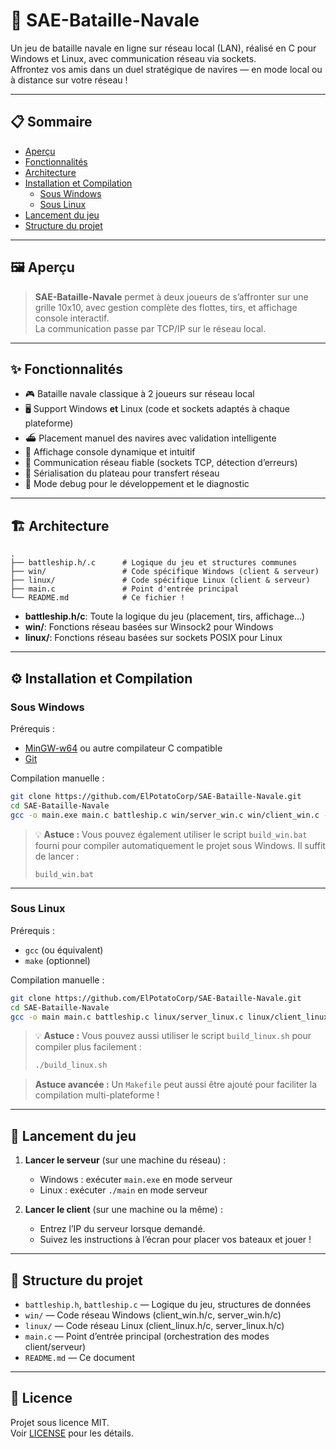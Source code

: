 # 🚢 SAE-Bataille-Navale

Un jeu de bataille navale en ligne sur réseau local (LAN), réalisé en C pour Windows et Linux, avec communication réseau via sockets.  
Affrontez vos amis dans un duel stratégique de navires — en mode local ou à distance sur votre réseau !

---

## 📋 Sommaire

- [Aperçu](#-aperçu)
- [Fonctionnalités](#-fonctionnalités)
- [Architecture](#-architecture)
- [Installation et Compilation](#-installation-et-compilation)
    - [Sous Windows](#sous-windows)
    - [Sous Linux](#sous-linux)
- [Lancement du jeu](#-lancement-du-jeu)
- [Structure du projet](#-structure-du-projet)

---

## 🖼️ Aperçu

> **SAE-Bataille-Navale** permet à deux joueurs de s’affronter sur une grille 10x10, avec gestion complète des flottes, tirs, et affichage console interactif.  
> La communication passe par TCP/IP sur le réseau local.

---

## ✨ Fonctionnalités

- 🎮 Bataille navale classique à 2 joueurs sur réseau local
- 🖥️ Support Windows **et** Linux (code et sockets adaptés à chaque plateforme)
- ⛴️ Placement manuel des navires avec validation intelligente
- 🚀 Affichage console dynamique et intuitif
- 📡 Communication réseau fiable (sockets TCP, détection d’erreurs)
- 🔄 Sérialisation du plateau pour transfert réseau
- 🐞 Mode debug pour le développement et le diagnostic

---

## 🏗️ Architecture

```
.
├── battleship.h/.c      # Logique du jeu et structures communes
├── win/                 # Code spécifique Windows (client & serveur)
├── linux/               # Code spécifique Linux (client & serveur)
├── main.c               # Point d'entrée principal
└── README.md            # Ce fichier !
```

- **battleship.h/c**: Toute la logique du jeu (placement, tirs, affichage…)
- **win/**: Fonctions réseau basées sur Winsock2 pour Windows
- **linux/**: Fonctions réseau basées sur sockets POSIX pour Linux

---

## ⚙️ Installation et Compilation

### Sous Windows

Prérequis :
- [MinGW-w64](https://www.mingw-w64.org/) ou autre compilateur C compatible
- [Git](https://git-scm.com/)

Compilation manuelle :
```bash
git clone https://github.com/ElPotatoCorp/SAE-Bataille-Navale.git
cd SAE-Bataille-Navale
gcc -o main.exe main.c battleship.c win/server_win.c win/client_win.c -lws2_32
```
> 💡 **Astuce :** Vous pouvez également utiliser le script `build_win.bat` fourni pour compiler automatiquement le projet sous Windows. Il suffit de lancer :
> ```
> build_win.bat
> ```

---

### Sous Linux

Prérequis :
- `gcc` (ou équivalent)
- `make` (optionnel)

Compilation manuelle :
```bash
git clone https://github.com/ElPotatoCorp/SAE-Bataille-Navale.git
cd SAE-Bataille-Navale
gcc -o main main.c battleship.c linux/server_linux.c linux/client_linux.c
```
> 💡 **Astuce :** Vous pouvez aussi utiliser le script `build_linux.sh` pour compiler plus facilement :
> ```bash
> ./build_linux.sh
> ```

> **Astuce avancée :** Un `Makefile` peut aussi être ajouté pour faciliter la compilation multi-plateforme !

---

## 🚦 Lancement du jeu

1. **Lancer le serveur** (sur une machine du réseau) :
   - Windows : exécuter `main.exe` en mode serveur
   - Linux : exécuter `./main` en mode serveur

2. **Lancer le client** (sur une machine ou la même) :
   - Entrez l’IP du serveur lorsque demandé.
   - Suivez les instructions à l’écran pour placer vos bateaux et jouer !

---

## 📂 Structure du projet

- `battleship.h`, `battleship.c` — Logique du jeu, structures de données
- `win/` — Code réseau Windows (client_win.h/c, server_win.h/c)
- `linux/` — Code réseau Linux (client_linux.h/c, server_linux.h/c)
- `main.c` — Point d’entrée principal (orchestration des modes client/serveur)
- `README.md` — Ce document

---

## 📜 Licence

Projet sous licence MIT.  
Voir [LICENSE](LICENSE) pour les détails.

